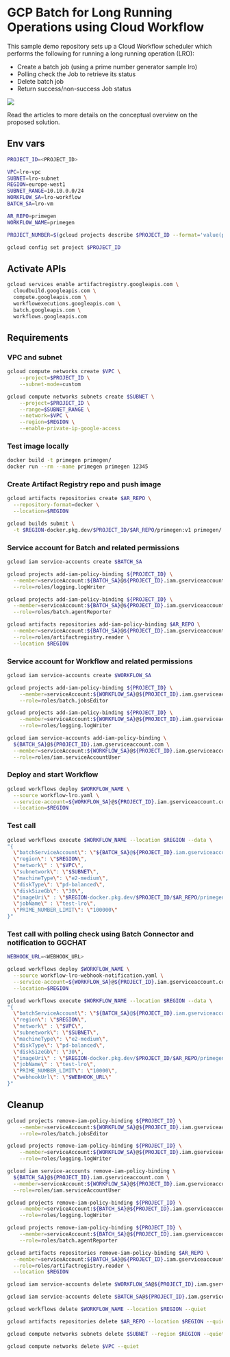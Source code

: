 # GCP Batch for Long Running Operations using Cloud Workflow

This sample demo repository sets up a Cloud Workflow scheduler which performs the following for running a long running operation (LRO):

- Create a batch job (using a prime number generator sample lro)
- Polling check the Job to retrieve its status
- Delete batch job
- Return success/non-success Job status

![](/architecture.png)

Read the articles <link> to more details on the conceptual overview on the proposed solution.

## Env vars

```bash
PROJECT_ID=<PROJECT_ID>

VPC=lro-vpc
SUBNET=lro-subnet
REGION=europe-west1
SUBNET_RANGE=10.10.0.0/24
WORKFLOW_SA=lro-workflow
BATCH_SA=lro-vm

AR_REPO=primegen
WORKFLOW_NAME=primegen

PROJECT_NUMBER=$(gcloud projects describe $PROJECT_ID --format='value(projectNumber)')

gcloud config set project $PROJECT_ID
```

## Activate APIs

```bash
gcloud services enable artifactregistry.googleapis.com \
  cloudbuild.googleapis.com \
  compute.googleapis.com \
  workflowexecutions.googleapis.com \
  batch.googleapis.com \
  workflows.googleapis.com
```


## Requirements

### VPC and subnet

```bash
gcloud compute networks create $VPC \
	--project=$PROJECT_ID \
	--subnet-mode=custom

gcloud compute networks subnets create $SUBNET \
	--project=$PROJECT_ID \
	--range=$SUBNET_RANGE \
	--network=$VPC \
	--region=$REGION \
	--enable-private-ip-google-access
```

### Test image locally

```bash
docker build -t primegen primegen/
docker run --rm --name primegen primegen 12345
```

### Create Artifact Registry repo and push image

```bash
gcloud artifacts repositories create $AR_REPO \
  --repository-format=docker \
  --location=$REGION

gcloud builds submit \
  -t $REGION-docker.pkg.dev/$PROJECT_ID/$AR_REPO/primegen:v1 primegen/
```

### Service account for Batch and related permissions

```bash
gcloud iam service-accounts create $BATCH_SA

gcloud projects add-iam-policy-binding ${PROJECT_ID} \
  --member=serviceAccount:${BATCH_SA}@${PROJECT_ID}.iam.gserviceaccount.com \
  --role=roles/logging.logWriter

gcloud projects add-iam-policy-binding ${PROJECT_ID} \
  --member=serviceAccount:${BATCH_SA}@${PROJECT_ID}.iam.gserviceaccount.com \
  --role=roles/batch.agentReporter

gcloud artifacts repositories add-iam-policy-binding $AR_REPO \
  --member=serviceAccount:${BATCH_SA}@${PROJECT_ID}.iam.gserviceaccount.com \
  --role=roles/artifactregistry.reader \
  --location $REGION
```


### Service account for Workflow and related permissions

```bash
gcloud iam service-accounts create $WORKFLOW_SA

gcloud projects add-iam-policy-binding ${PROJECT_ID} \
    --member=serviceAccount:${WORKFLOW_SA}@${PROJECT_ID}.iam.gserviceaccount.com \
    --role=roles/batch.jobsEditor

gcloud projects add-iam-policy-binding ${PROJECT_ID} \
    --member=serviceAccount:${WORKFLOW_SA}@${PROJECT_ID}.iam.gserviceaccount.com \
    --role=roles/logging.logWriter

gcloud iam service-accounts add-iam-policy-binding \
  ${BATCH_SA}@${PROJECT_ID}.iam.gserviceaccount.com \
  --member=serviceAccount:${WORKFLOW_SA}@${PROJECT_ID}.iam.gserviceaccount.com \
  --role=roles/iam.serviceAccountUser
```



### Deploy and start Workflow

```bash
gcloud workflows deploy $WORKFLOW_NAME \
  --source workflow-lro.yaml \
  --service-account=${WORKFLOW_SA}@${PROJECT_ID}.iam.gserviceaccount.com \
  --location=$REGION
```

### Test call

```bash
gcloud workflows execute $WORKFLOW_NAME --location $REGION --data \
"{
  \"batchServiceAccount\": \"${BATCH_SA}@${PROJECT_ID}.iam.gserviceaccount.com\",
  \"region\": \"$REGION\",
  \"network\" : \"$VPC\",
  \"subnetwork\": \"$SUBNET\",
  \"machineType\": \"e2-medium\",
  \"diskType\": \"pd-balanced\",
  \"diskSizeGb\": \"30\",
  \"imageUri\" : \"$REGION-docker.pkg.dev/$PROJECT_ID/$AR_REPO/primegen:v1\",
  \"jobName\" : \"test-lro\",
  \"PRIME_NUMBER_LIMIT\": \"100000\"
}"
```

### Test call with polling check using Batch Connector and notification to GGCHAT

```bash
WEBHOOK_URL=<WEBHOOK_URL>

gcloud workflows deploy $WORKFLOW_NAME \
  --source workflow-lro-webhook-notification.yaml \
  --service-account=${WORKFLOW_SA}@${PROJECT_ID}.iam.gserviceaccount.com \
  --location=$REGION

gcloud workflows execute $WORKFLOW_NAME --location $REGION --data \
"{
  \"batchServiceAccount\": \"${BATCH_SA}@${PROJECT_ID}.iam.gserviceaccount.com\",
  \"region\": \"$REGION\",
  \"network\" : \"$VPC\",
  \"subnetwork\": \"$SUBNET\",
  \"machineType\": \"e2-medium\",
  \"diskType\": \"pd-balanced\",
  \"diskSizeGb\": \"30\",
  \"imageUri\" : \"$REGION-docker.pkg.dev/$PROJECT_ID/$AR_REPO/primegen:v1\",
  \"jobName\" : \"test-lro\",
  \"PRIME_NUMBER_LIMIT\": \"10000\",
  \"webhookUrl\": \"$WEBHOOK_URL\"
}"
```

## Cleanup

```bash 
gcloud projects remove-iam-policy-binding ${PROJECT_ID} \
    --member=serviceAccount:${WORKFLOW_SA}@${PROJECT_ID}.iam.gserviceaccount.com \
    --role=roles/batch.jobsEditor

gcloud projects remove-iam-policy-binding ${PROJECT_ID} \
    --member=serviceAccount:${WORKFLOW_SA}@${PROJECT_ID}.iam.gserviceaccount.com \
    --role=roles/logging.logWriter

gcloud iam service-accounts remove-iam-policy-binding \
  ${BATCH_SA}@${PROJECT_ID}.iam.gserviceaccount.com \
  --member=serviceAccount:${WORKFLOW_SA}@${PROJECT_ID}.iam.gserviceaccount.com \
  --role=roles/iam.serviceAccountUser

gcloud projects remove-iam-policy-binding ${PROJECT_ID} \
    --member=serviceAccount:${BATCH_SA}@${PROJECT_ID}.iam.gserviceaccount.com \
    --role=roles/logging.logWriter

gcloud projects remove-iam-policy-binding ${PROJECT_ID} \
    --member=serviceAccount:${BATCH_SA}@${PROJECT_ID}.iam.gserviceaccount.com \
    --role=roles/batch.agentReporter

gcloud artifacts repositories remove-iam-policy-binding $AR_REPO \
  --member=serviceAccount:${BATCH_SA}@${PROJECT_ID}.iam.gserviceaccount.com \
  --role=roles/artifactregistry.reader \
  --location $REGION

gcloud iam service-accounts delete $WORKFLOW_SA@${PROJECT_ID}.iam.gserviceaccount.com --quiet

gcloud iam service-accounts delete $BATCH_SA@${PROJECT_ID}.iam.gserviceaccount.com --quiet

gcloud workflows delete $WORKFLOW_NAME --location $REGION --quiet

gcloud artifacts repositories delete $AR_REPO --location $REGION --quiet

gcloud compute networks subnets delete $SUBNET --region $REGION --quiet

gcloud compute networks delete $VPC --quiet
```